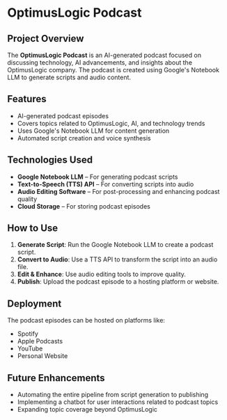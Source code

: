 # OptimusLogic Podcast

## Project Overview
The **OptimusLogic Podcast** is an AI-generated podcast focused on discussing technology, AI advancements, and insights about the OptimusLogic company. The podcast is created using Google's Notebook LLM to generate scripts and audio content.

## Features
- AI-generated podcast episodes
- Covers topics related to OptimusLogic, AI, and technology trends
- Uses Google's Notebook LLM for content generation
- Automated script creation and voice synthesis

## Technologies Used
- **Google Notebook LLM** – For generating podcast scripts
- **Text-to-Speech (TTS) API** – For converting scripts into audio
- **Audio Editing Software** – For post-processing and enhancing podcast quality
- **Cloud Storage** – For storing podcast episodes

## How to Use
1. **Generate Script**: Run the Google Notebook LLM to create a podcast script.
2. **Convert to Audio**: Use a TTS API to transform the script into an audio file.
3. **Edit & Enhance**: Use audio editing tools to improve quality.
4. **Publish**: Upload the podcast episode to a hosting platform or website.

## Deployment
The podcast episodes can be hosted on platforms like:
- Spotify
- Apple Podcasts
- YouTube
- Personal Website

## Future Enhancements
- Automating the entire pipeline from script generation to publishing
- Implementing a chatbot for user interactions related to podcast topics
- Expanding topic coverage beyond OptimusLogic



